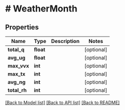 # # WeatherMonth

## Properties

Name | Type | Description | Notes
------------ | ------------- | ------------- | -------------
**total_q** | **float** |  | [optional]
**avg_ug** | **float** |  | [optional]
**max_vvx** | **int** |  | [optional]
**max_tx** | **int** |  | [optional]
**avg_ng** | **int** |  | [optional]
**total_rh** | **int** |  | [optional]

[[Back to Model list]](../../README.md#models) [[Back to API list]](../../README.md#endpoints) [[Back to README]](../../README.md)
